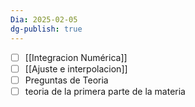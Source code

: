 ```yaml
---
Dia: 2025-02-05
dg-publish: true
---
```

- [ ] [[Integracion Numérica]]
- [ ] [[Ajuste e interpolacion]]
- [ ]  Preguntas de Teoria
- [ ] teoria de la primera parte de la materia